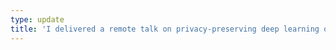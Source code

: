 ```yaml
---
type: update
title: 'I delivered a remote talk on privacy-preserving deep learning over graphs in [Information Processing and Communcations Lab](https://www.imperial.ac.uk/information-processing-and-communications-lab) at [Imperial College London](https://www.imperial.ac.uk/). You can download the slides from [here](/files/slides/20.12.09-IPCLab.pdf).'
---
```

